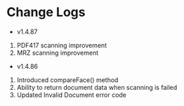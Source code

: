 # Change Logs

- v1.4.87
1. PDF417 scanning improvement
2. MRZ scanning improvement

- v1.4.86
1. Introduced compareFace() method
2. Ability to return document data when scanning is failed
3. Updated Invalid Document error code
